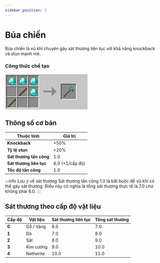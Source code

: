 ```yaml
---
sidebar_position: 3
---
```


# Búa chiến

Búa chiến là vũ khí chuyên gây sát thương liên tục với khả năng knockback và stun mạnh mẽ.

### Công thức chế tạo

![Búa chiến](./img/warhammers.png)

## Thông số cơ bản

| Thuộc tính | Giá trị |
|------------|---------|
| **Knockback** | +50% |
| **Tỷ lệ stun** | +20% |
| **Sát thương tấn công** | 1.0 |
| **Sát thương liên tục** | 6.0 (+1/cấp độ) |
| **Tốc độ tấn công** | 1.0 |

:::info Lưu ý về sát thương
Sát thương tấn công 1.0 là bắt buộc để vũ khí có thể gây sát thương. Điều này có nghĩa là tổng sát thương thực tế là 7.0 chứ không phải 6.0.
:::

## Sát thương theo cấp độ vật liệu

| Cấp độ | Vật liệu | Sát thương liên tục | Tổng sát thương |
|--------|----------|------------------------|-----------------|
| **0** | Gỗ / Vàng | 6.0 | 7.0 |
| **1** | Đá | 7.0 | 8.0 |
| **2** | Sắt | 8.0 | 9.0 |
| **3** | Kim cương | 9.0 | 10.0 |
| **4** | Netherite | 10.0 | 11.0 |